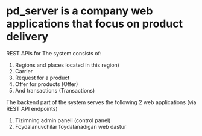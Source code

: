 # pd_server is a company web applications that focus on product delivery
REST APIs for The system consists of:
1. Regions and places located in
this region)
2. Carrier
3. Request for a product
4. Offer for products (Offer)
5. And transactions (Transactions)

The backend part of the system serves the following 2 web applications
(via REST API endpoints)
1. Tizimning admin paneli (control panel)
2. Foydalanuvchilar foydalanadigan web dastur
